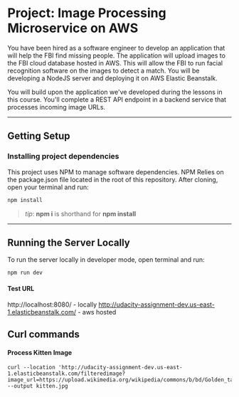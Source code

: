 # Project: Image Processing Microservice on AWS

You have been hired as a software engineer to develop an application that will help the FBI find missing people. The application will upload images to the FBI cloud database hosted in AWS. This will allow the FBI to run facial recognition software on the images to detect a match. You will be developing a NodeJS server and deploying it on AWS Elastic Beanstalk.

You will build upon the application we've developed during the lessons in this course. You'll complete a REST API endpoint in a backend service that processes incoming image URLs.

***
## Getting Setup

### Installing project dependencies

This project uses NPM to manage software dependencies. NPM Relies on the package.json file located in the root of this repository. After cloning, open your terminal and run:
```bash
npm install
```
>_tip_: **npm i** is shorthand for **npm install**

***

## Running the Server Locally
To run the server locally in developer mode, open terminal and run:

`npm run dev` 


#### Test URL
http://localhost:8080/ - locally
http://udacity-assignment-dev.us-east-1.elasticbeanstalk.com/ - aws hosted


## Curl commands

#### Process Kitten Image
```
curl --location 'http://udacity-assignment-dev.us-east-1.elasticbeanstalk.com/filteredimage?image_url=https://upload.wikimedia.org/wikipedia/commons/b/bd/Golden_tabby_and_white_kitten_n01.jpg' --output kitten.jpg
```

